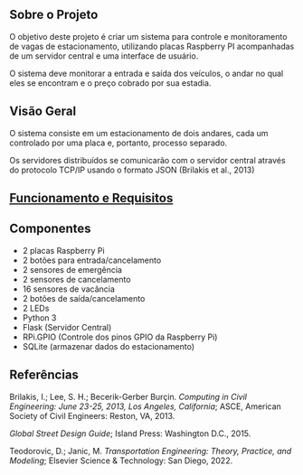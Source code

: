 ## Sobre o Projeto

O objetivo deste projeto é criar um sistema para controle e monitoramento de vagas de estacionamento, utilizando placas Raspberry PI acompanhadas de um servidor central e uma interface de usuário. 

O sistema deve monitorar a entrada e saída dos veículos, o andar no qual eles se encontram e o preço cobrado por sua estadia.

## Visão Geral

O sistema consiste em um estacionamento de dois andares, cada um controlado por uma placa e, portanto, processo separado. 

Os servidores distribuídos se comunicarão com o servidor central através do protocolo TCP/IP usando o formato JSON (Brilakis et al., 2013)

## <a href="https://gitlab.com/fse_fga/trabalhos-2023_1/trabalho-1-2023-1#3-funcionamento-e-requisitos" target="_blank">Funcionamento e Requisitos</a>


## Componentes

<ul>
  <li>2 placas Raspberry Pi</li>
  <li>2 botões para entrada/cancelamento</li>
  <li>2 sensores de emergência</li>
  <li>2 sensores de cancelamento</li>
  <li>16 sensores de vacância</li>
  <li>2 botões de saída/cancelamento</li>
  <li>2 LEDs</li>
  <li>Python 3</li>
  <li>Flask (Servidor Central)</li>
  <li>RPi.GPIO (Controle dos pinos GPIO da Raspberry Pi)</li>
  <li>SQLite (armazenar dados do estacionamento)</li>
</ul>


## Referências
Brilakis, I.; Lee, S. H.; Becerik-Gerber Burçin. <i>Computing in Civil Engineering: June 23-25, 2013, Los Angeles, California</i>; ASCE, American Society of Civil Engineers: Reston, VA, 2013. 

<i>Global Street Design Guide</i>; Island Press: Washington D.C., 2015. 

Teodorovic, D.; Janic, M. <i>Transportation Engineering: Theory, Practice, and Modeling</i>; Elsevier Science & Technology: San Diego, 2022. 

